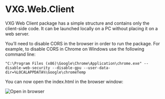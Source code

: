 # VXG.Web.Client

VXG Web Client package has a simple structure and contains only the client-side code. It can be launched locally on a PC without placing it on a web server.

You’ll need to disable CORS in the browser in order to run the package. For example, to disable CORS in Chrome on Windows use the following command line:

```
"C:\Program Files (x86)\Google\Chrome\Application\chrome.exe" --disable-web-security --disable-gpu --user-data-dir=%LOCALAPPDATA%\Google\chromeTemp
```

You can now open the index.html in the browser window:

![Open in browser](https://help.videoexpertsgroup.com/kb/2122940432/image-20211203-200629.png?inst-v=ca1f3e89-7fb7-4710-82fb-76b7611dc64e)

